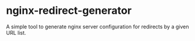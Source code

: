 # nginx-redirect-generator
A simple tool to generate nginx server configuration for redirects by a given URL list.
